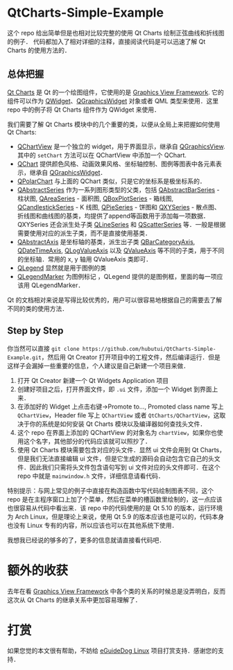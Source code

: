 # QtCharts-Simple-Example
这个 repo 给出简单但是也相对比较完整的使用 Qt Charts 绘制正弦曲线和折线图的例子．
代码都加入了相对详细的注释，直接阅读代码是可以迅速了解 Qt Charts 的使用方法的．

## 总体把握
[Qt Charts](http://doc.qt.io/qt-5/qtcharts-index.html) 是 Qt 的一个绘图组件，它使用的是 [Graphics View Framework](http://doc.qt.io/qt-5/graphicsview.html).
它的组件可以作为 [QWidget](http://doc.qt.io/qt-5/qwidget.html)、[QGraphicsWidget](http://doc.qt.io/qt-5/graphicsview.html#qgraphicswidget) 对象或者
QML 类型来使用．这里 repo 中的例子将 Qt Charts 组件作为 QWidget 来使用．

我们需要了解 Qt Charts 模块中的几个重要的类，以便从全局上来把握如何使用 Qt Charts:
* [QChartView](http://doc.qt.io/qt-5/qchartview.html) 是一个独立的 widget，用于界面显示，继承自 [QGraphicsView](http://doc.qt.io/qt-5/qgraphicsview.html).
其中的 `setChart` 方法可以在 QChartView 中添加一个 QChart.
* [QChart](http://doc.qt.io/qt-5/qchart.html) 提供颜色风格、动画效果风格、坐标轴控制、图例等图表中各元素表示，继承自 [QGraphicsWidget](http://doc.qt.io/qt-5/qgraphicswidget.html)．
* [QPolarChart](http://doc.qt.io/qt-5/qpolarchart.html) 与上面的 QChart 类似，只是它的坐标系是极坐标系的．
* [QAbstractSeries](http://doc.qt.io/qt-5/qabstractseries.html) 作为一系列图形类型的父类，包括 [QAbstractBarSeries](http://doc.qt.io/qt-5/qabstractbarseries.html) - 柱状图, [QAreaSeries](http://doc.qt.io/qt-5/qareaseries.html) - 面积图, [QBoxPlotSeries](http://doc.qt.io/qt-5/qboxplotseries.html) - 箱线图, [QCandlestickSeries](http://doc.qt.io/qt-5/qcandlestickseries.html) - K 线图, [QPieSeries](http://doc.qt.io/qt-5/qpieseries.html) - 饼图和 [QXYSeries](http://doc.qt.io/qt-5/qxyseries.html) - 散点图、折线图和曲线图的基类，均提供了append等函数用于添加每一项数据．QXYSeries 还会派生处子类 [QLineSeries](http://doc.qt.io/qt-5/qlineseries.html) 和 [QScatterSeries](http://doc.qt.io/qt-5/qscatterseries.html) 等．一般是根据需要使用对应的派生子类，而不是直接使用基类．
* [QAbstractAxis](http://doc.qt.io/qt-5/qabstractaxis.html) 是坐标轴的基类，派生出子类 [QBarCategoryAxis](http://doc.qt.io/qt-5/qbarcategoryaxis.html), [QDateTimeAxis](http://doc.qt.io/qt-5/qdatetimeaxis.html), [QLogValueAxis](http://doc.qt.io/qt-5/qlogvalueaxis.html) 以及 [QValueAxis](http://doc.qt.io/qt-5/qvalueaxis.html) 等不同的子类，用于不同的坐标轴．常用的 x, y 轴用 QValueAxis 类即可．
* [QLegend](http://doc.qt.io/qt-5/qlegend.html) 显然就是用于图例的类
* [QLegendMarker](http://doc.qt.io/qt-5/qlegendmarker.html) 为图例标记 ，QLegend 提供的是图例框，里面的每一项应该用 QLegendMarker．

Qt 的文档相对来说是写得比较优秀的，用户可以很容易地根据自己的需要去了解不同的类的使用方法．

## Step by Step
你当然可以直接 `git clone https://github.com/hubutui/QtCharts-Simple-Example.git`，然后用 Qt Creator 打开项目中的工程文件，然后编译运行．但是这样子会漏掉一些重要的信息，个人建议是自己新建一个项目来做．

1. 打开 Qt Creator 新建一个 Qt Widgets Application 项目
2. 创建好项目之后，打开界面文件，即 `.ui` 文件，添加一个 Widget 到界面上来．
3. 在添加好的 Widget 上点击右键->Promote to..., Promoted class name 写上 `QChartView`，Header file 写上 `QChartView` 或者 `QtCharts/QChartView`，这取决于你的系统是如何安装 Qt Charts 模块以及编译器如何查找头文件．
4. 这个 repo 在界面上添加的 QChartView 的对象名为 `chartView`，如果你也使用这个名字，其他部分的代码应该就可以照抄了．
5. 使用 Qt Charts 模块需要包含对应的头文件．显然 ui 文件会用到 Qt Charts，但是我们无法直接编辑 ui 文件，但是它生成的源码会自动包含它自己的头文件．因此我们只需将头文件包含语句写到 ui 文件对应的头文件即可．在这个 repo 中就是 `mainwindow.h` 文件，详细信息请看代码．

特别提示：与网上常见的例子中直接在构造函数中写代码绘制图表不同，这个 repo 是在主程序窗口上加了个菜单，然后在菜单的槽函数里绘制的，这一点应该也很容易从代码中看出来．该 repo 中的代码使用的是 Qt 5.10 的版本，运行环境为 Arch Linux，但是理论上来说，使用 Qt 5.9 的版本应该也是可以的，代码本身也没有 Linux 专有的内容，所以应该也可以在其他系统下使用．

我想我已经说的够多的了，更多的信息就请直接看代码吧．

# 额外的收获
去年在看 [Graphics View Framework](http://doc.qt.io/qt-5/graphicsview.html) 中各个类的关系的时候总是没弄明白，反而这次从 Qt Charts 的继承关系中更加容易理解了．

# 打赏
如果您觉的本文很有帮助，不妨给 [eGuideDog Linux](http://www.eguidedog.net/cn/support-us-cn.php) 项目打赏支持．感谢您的支持．
